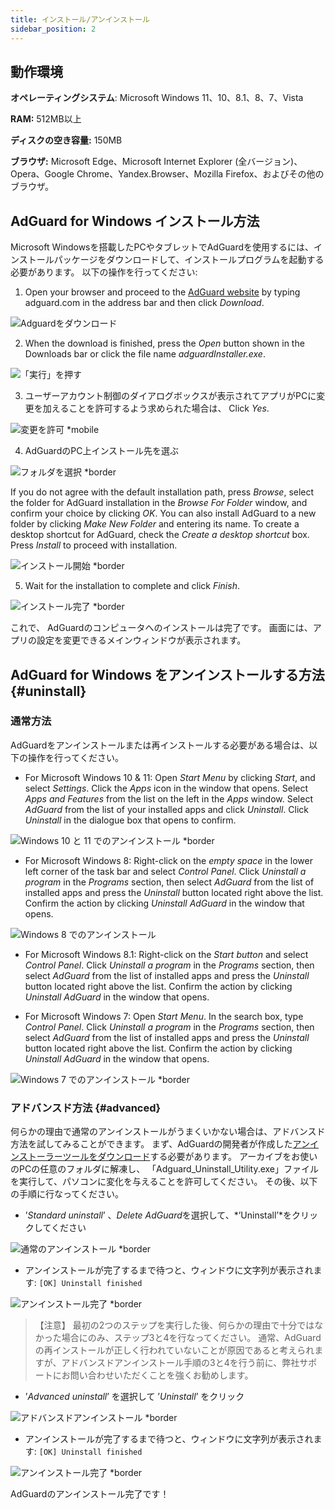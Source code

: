 ```yaml
---
title: インストール/アンインストール
sidebar_position: 2
---
```


## 動作環境

**オペレーティングシステム**: Microsoft Windows 11、10、8.1、8、7、Vista

**RAM:** 512MB以上

**ディスクの空き容量:** 150MB

**ブラウザ:** Microsoft Edge、Microsoft Internet Explorer (全バージョン)、Opera、Google Chrome、Yandex.Browser、Mozilla Firefox、およびその他のブラウザ。

## AdGuard for Windows インストール方法

Microsoft Windowsを搭載したPCやタブレットでAdGuardを使用するには、インストールパッケージをダウンロードして、インストールプログラムを起動する必要があります。 以下の操作を行ってください:

1) Open your browser and proceed to the [AdGuard website](http://adguard.com) by typing adguard.com in the address bar and then click *Download*.

![Adguardをダウンロード](https://cdn.adtidy.org/public/Adguard/kb/installation/Win/ja/W1-ja.png)

2) When the download is finished, press the *Open* button shown in the Downloads bar or click the file name *adguardInstaller.exe*.

![「実行」を押す](https://cdn.adtidy.org/public/Adguard/kb/installation/Win/ja/W2-ja.png)

3) ユーザーアカウント制御のダイアログボックスが表示されてアプリがPCに変更を加えることを許可するよう求められた場合は、 Click *Yes*.

![変更を許可 *mobile](https://cdn.adtidy.org/content/kb/ad_blocker/windows/installation/allow-changes.png)

4) AdGuardのPC上インストール先を選ぶ

![フォルダを選択 *border](https://cdn.adtidy.org/public/Adguard/kb/installation/Win/ja/W3-ja.png)

If you do not agree with the default installation path, press *Browse*, select the folder for AdGuard installation in the *Browse For Folder* window, and confirm your choice by clicking *OK*. You can also install AdGuard to a new folder by clicking *Make New Folder* and entering its name. To create a desktop shortcut for AdGuard, check the *Create a desktop shortcut* box. Press *Install* to proceed with installation.

![インストール開始 *border](https://cdn.adtidy.org/public/Adguard/kb/installation/Win/ja/W4-ja.png)

5) Wait for the installation to complete and click *Finish*.

![インストール完了 *border](https://cdn.adtidy.org/public/Adguard/kb/installation/Win/ja/W5-ja.png)

これで、 AdGuardのコンピュータへのインストールは完了です。 画面には、アプリの設定を変更できるメインウィンドウが表示されます。

## AdGuard for Windows をアンインストールする方法 {#uninstall}

### 通常方法

AdGuardをアンインストールまたは再インストールする必要がある場合は、以下の操作を行ってください。

* For Microsoft Windows 10 & 11: Open *Start Menu* by clicking *Start*, and select *Settings*. Click the *Apps* icon in the window that opens. Select *Apps and Features* from the list on the left in the *Apps* window. Select *AdGuard* from the list of your installed apps and click *Uninstall*. Click *Uninstall* in the dialogue box that opens to confirm.

![Windows 10 と 11 でのアンインストール *border](https://cdn.adtidy.org/public/Adguard/kb/installation/Win/ja/W7-ja.png)

* For Microsoft Windows 8: Right-click on the *empty space* in the lower left corner of the task bar and select *Control Panel*. Click *Uninstall a program* in the *Programs* section, then select *AdGuard* from the list of installed apps and press the *Uninstall* button located right above the list. Confirm the action by clicking *Uninstall AdGuard* in the window that opens.

![Windows 8 でのアンインストール](https://cdn.adtidy.org/content/kb/ad_blocker/windows/installation/win8-uninstall.png)

* For Microsoft Windows 8.1: Right-click on the *Start button* and select *Control Panel*. Click *Uninstall a program* in the *Programs* section, then select *AdGuard* from the list of installed apps and press the *Uninstall* button located right above the list. Confirm the action by clicking *Uninstall AdGuard* in the window that opens.

* For Microsoft Windows 7: Open *Start Menu*. In the search box, type *Control Panel*. Click *Uninstall a program* in the *Programs* section, then select *AdGuard* from the list of installed apps and press the *Uninstall* button located right above the list. Confirm the action by clicking *Uninstall AdGuard* in the window that opens.

![Windows 7 でのアンインストール *border](https://cdn.adtidy.org/public/Adguard/kb/installation/Win/ja/W8-ja.png)

### アドバンスド方法 {#advanced}

何らかの理由で通常のアンインストールがうまくいかない場合は、アドバンスド方法を試してみることができます。 まず、AdGuardの開発者が作成した[アンインストーラーツールをダウンロード](https://cdn.adtidy.org/public/Adguard/tools/Uninstall_Utility.zip)する必要があります。 アーカイブをお使いのPCの任意のフォルダに解凍し、 「Adguard_Uninstall_Utility.exe」ファイルを実行して、パソコンに変化を与えることを許可してください。 その後、以下の手順に行なってください。

* ’*Standard uninstall*’ 、*Delete AdGuard*を選択して、*’Uninstall’*をクリックしてください

![通常のアンインストール *border](https://cdn.adtidy.org/content/kb/ad_blocker/windows/installation/standard-uninstall.png)

* アンインストールが完了するまで待つと、ウィンドウに文字列が表示されます: `[OK] Uninstall finished`

![アンインストール完了 *border](https://cdn.adtidy.org/content/kb/ad_blocker/windows/installation/standard-uninstall-2.png)

> 【注意】 最初の2つのステップを実行した後、何らかの理由で十分ではなかった場合にのみ、ステップ3と4を行なってください。 通常、AdGuardの再インストールが正しく行われていないことが原因であると考えられますが、アドバンスドアンインストール手順の3と4を行う前に、弊社サポートにお問い合わせいただくことを強くお勧めします。

* ’*Advanced uninstall*’ を選択して ’*Uninstall*’ をクリック

![アドバンスドアンインストール *border](https://cdn.adtidy.org/content/kb/ad_blocker/windows/installation/advanced-uninstall.png)

* アンインストールが完了するまで待つと、ウィンドウに文字列が表示されます: `[OK] Uninstall finished`

![アンインストール完了 *border](https://cdn.adtidy.org/content/kb/ad_blocker/windows/installation/advanced-uninstall-2.png)

AdGuardのアンインストール完了です！